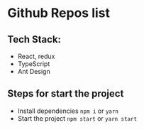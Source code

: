 # Github Repos list

## Tech Stack:
* React, redux
* TypeScript
* Ant Design

## Steps for start the project
* Install dependencies `npm i` or `yarn`
* Start the project `npm start` or `yarn start` 
